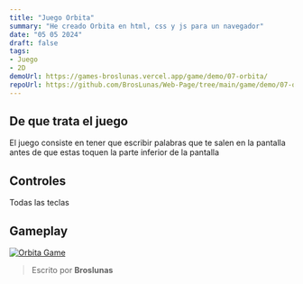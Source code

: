 ```yaml
---
title: "Juego Orbita"
summary: "He creado Orbita en html, css y js para un navegador"
date: "05 05 2024"
draft: false
tags:
- Juego
- 2D
demoUrl: https://games-broslunas.vercel.app/game/demo/07-orbita/
repoUrl: https://github.com/BrosLunas/Web-Page/tree/main/game/demo/07-orbita/
---
```


## De que trata el juego
El juego consiste en tener que escribir palabras que te salen en la pantalla antes de que estas toquen la parte inferior de la pantalla

## Controles
Todas las teclas

## Gameplay
[![Orbita Game](/img/games/orbita.png)](/video/gameplay/orbita.mp4)

> Escrito por **Broslunas**